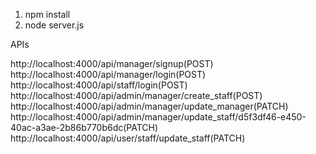 1. npm install
2. node server.js

APIs


http://localhost:4000/api/manager/signup(POST)
http://localhost:4000/api/manager/login(POST)
http://localhost:4000/api/staff/login(POST)
http://localhost:4000/api/admin/manager/create_staff(POST)
http://localhost:4000/api/admin/manager/update_manager(PATCH)
http://localhost:4000/api/admin/manager/update_staff/d5f3df46-e450-40ac-a3ae-2b86b770b6dc(PATCH)
http://localhost:4000/api/user/staff/update_staff(PATCH)

